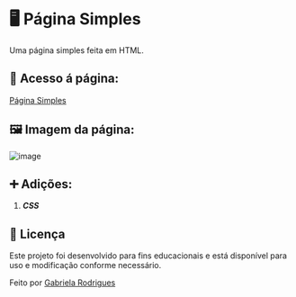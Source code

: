 # 🖥 Página Simples
Uma página simples feita em HTML.

## 📄 Acesso á página:
[Página Simples](https://agbl09.github.io/Pagina-Simples/)

## 🖼 Imagem da página:
![image](https://github.com/user-attachments/assets/59c27e11-56a2-4cfb-81e6-62eb6dc69283)


## ➕ Adições:
1. _**CSS**_

## 📜 Licença
   Este projeto foi desenvolvido para fins educacionais e está disponível para uso e modificação conforme necessário.

   Feito por [Gabriela Rodrigues](https://github.com/Agbl09)

